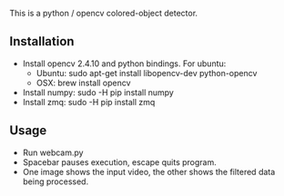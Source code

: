 This is a python / opencv colored-object detector.

Installation
------------

- Install opencv 2.4.10 and python bindings. For ubuntu:
    * Ubuntu: sudo apt-get install libopencv-dev python-opencv
    * OSX: brew install opencv
- Install numpy: sudo -H pip install numpy
- Install zmq: sudo -H pip install zmq

Usage
-----

- Run webcam.py
- Spacebar pauses execution, escape quits program.
- One image shows the input video, the other shows the filtered data being processed.
